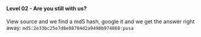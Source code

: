 #### Level 02 - Are you still with us?

View source and we find a md5 hash, google it and we get the answer right away: `md5:2e33bc25e7d8e08704d2a9498b974868:pusa`